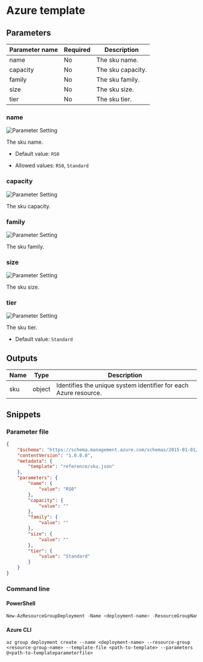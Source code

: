 # Azure template

## Parameters

Parameter name | Required | Description
-------------- | -------- | -----------
name           | No       | The sku name.
capacity       | No       | The sku capacity.
family         | No       | The sku family.
size           | No       | The sku size.
tier           | No       | The sku tier.

### name

![Parameter Setting](https://img.shields.io/badge/parameter-optional-green?style=flat-square)

The sku name.

- Default value: `RS0`

- Allowed values: `RS0`, `Standard`

### capacity

![Parameter Setting](https://img.shields.io/badge/parameter-optional-green?style=flat-square)

The sku capacity.

### family

![Parameter Setting](https://img.shields.io/badge/parameter-optional-green?style=flat-square)

The sku family.

### size

![Parameter Setting](https://img.shields.io/badge/parameter-optional-green?style=flat-square)

The sku size.

### tier

![Parameter Setting](https://img.shields.io/badge/parameter-optional-green?style=flat-square)

The sku tier.

- Default value: `Standard`

## Outputs

Name | Type | Description
---- | ---- | -----------
sku  | object | Identifies the unique system identifier for each Azure resource.

## Snippets

### Parameter file

```json
{
    "$schema": "https://schema.management.azure.com/schemas/2015-01-01/deploymentParameters.json#",
    "contentVersion": "1.0.0.0",
    "metadata": {
        "template": "reference/sku.json"
    },
    "parameters": {
        "name": {
            "value": "RS0"
        },
        "capacity": {
            "value": ""
        },
        "family": {
            "value": ""
        },
        "size": {
            "value": ""
        },
        "tier": {
            "value": "Standard"
        }
    }
}
```

### Command line

#### PowerShell

```powershell
New-AzResourceGroupDeployment -Name <deployment-name> -ResourceGroupName <resource-group-name> -TemplateFile <path-to-template> -TemplateParameterFile <path-to-templateparameter>
```

#### Azure CLI

```text
az group deployment create --name <deployment-name> --resource-group <resource-group-name> --template-file <path-to-template> --parameters @<path-to-templateparameterfile>
```
